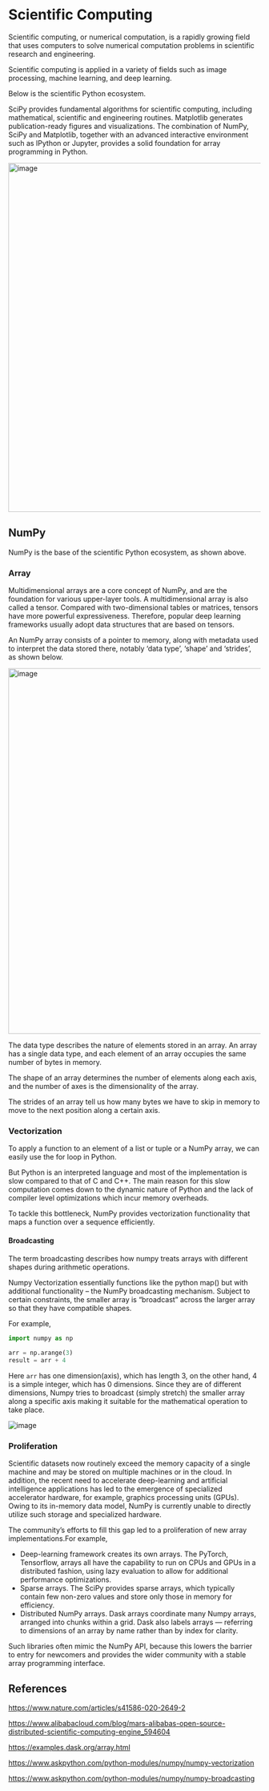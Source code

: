 # Scientific Computing
Scientific computing, or numerical computation, is a rapidly growing field that uses computers to solve numerical 
computation problems in scientific research and engineering.

Scientific computing is applied in a variety of fields such as image processing, machine learning, and deep learning.

Below is the scientific Python ecosystem. 

SciPy provides fundamental algorithms for scientific computing, including mathematical, scientific and engineering 
routines. Matplotlib generates publication-ready figures and visualizations. The combination of NumPy, SciPy and 
Matplotlib, together with an advanced interactive environment such as IPython or Jupyter, provides a solid 
foundation for array programming in Python.

<img width="697" alt="image" src="https://user-images.githubusercontent.com/47337188/202824111-03cb3748-5539-46e3-92a7-cd135bfabe12.png">


## NumPy
NumPy is the base of the scientific Python ecosystem, as shown above.

### Array

Multidimensional arrays are a core concept of NumPy, and are the foundation for various upper-layer tools. A 
multidimensional array is also called a tensor. Compared with two-dimensional tables or matrices, tensors have more 
powerful expressiveness. Therefore, popular deep learning frameworks usually adopt data structures that are based on 
tensors.

An NumPy array consists of a pointer to memory, along with metadata used to interpret the data stored there, notably
‘data type’, ‘shape’ and ‘strides’, as shown below.

<img width="730" alt="image" src="https://user-images.githubusercontent.com/47337188/202823645-1f734202-e907-459f-a1bc-3c0ae040a189.png">

The data type describes the nature of elements stored in an array. An array has a single data type, and each element 
of an array occupies the same number of bytes in memory.

The shape of an array determines the number of elements along each axis, and the number of axes is the 
dimensionality of the array.

The strides of an array tell us how many bytes we have to skip in memory to move to the next position along a certain axis.

### Vectorization

To apply a function to an element of a list or tuple or a NumPy array, we can easily use the for loop in Python.

But Python is an interpreted language and most of the implementation is slow compared to that of C and C++. The main 
reason for this slow computation comes down to the dynamic nature of Python and the lack of compiler level 
optimizations which incur memory overheads.

To tackle this bottleneck, NumPy provides vectorization functionality that maps a function over a sequence efficiently.


#### Broadcasting

The term broadcasting describes how numpy treats arrays with different shapes during arithmetic operations.

Numpy Vectorization essentially functions like the python map() but with additional functionality – the NumPy
broadcasting mechanism. Subject to certain constraints, the smaller array is “broadcast” across the larger array so
that they have compatible shapes.

For example,

```python
import numpy as np
 
arr = np.arange(3)
result = arr + 4
```

Here `arr` has one dimension(axis), which has length 3, on the other hand, 4 is a simple integer, which has 0 
dimensions. Since they are of different dimensions, Numpy tries to broadcast (simply stretch) the smaller array 
along a specific axis making it suitable for the mathematical operation to take place.

![image](https://user-images.githubusercontent.com/47337188/202825858-ffbea0c7-3b53-44c6-9313-8003c76a9223.png)

### Proliferation
Scientific datasets now routinely exceed the memory capacity of a single machine and may be stored on 
multiple machines or in the cloud. In addition, the recent need to accelerate deep-learning and artificial 
intelligence applications has led to the emergence of specialized accelerator hardware, for example, graphics 
processing units (GPUs). Owing to its in-memory data model, NumPy is currently unable to directly utilize such 
storage and specialized hardware.

The community’s efforts to fill this gap led to a proliferation of new array implementations.For example, 
- Deep-learning framework creates its own arrays. The PyTorch, Tensorflow, arrays all have the capability to run on 
CPUs and GPUs in a distributed fashion, using lazy evaluation to allow for additional performance optimizations.
- Sparse arrays. The SciPy provides sparse arrays, which typically contain few non-zero values and store only those in 
  memory for efficiency.
- Distributed NumPy arrays. Dask arrays coordinate many Numpy arrays, arranged into chunks within a grid. Dask 
  also labels arrays — referring to dimensions of an array by name rather than by index for clarity.

Such libraries often mimic the NumPy API, because this lowers the barrier to entry for newcomers and provides the 
wider community with a stable array programming interface.



## References
https://www.nature.com/articles/s41586-020-2649-2

https://www.alibabacloud.com/blog/mars-alibabas-open-source-distributed-scientific-computing-engine_594604

https://examples.dask.org/array.html

https://www.askpython.com/python-modules/numpy/numpy-vectorization

https://www.askpython.com/python-modules/numpy/numpy-broadcasting